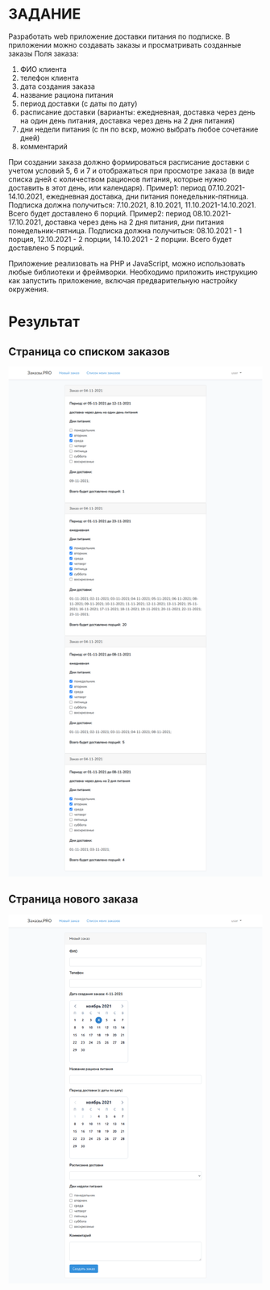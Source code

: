 # ЗАДАНИЕ

Разработать web приложение доставки питания по подписке. В приложении можно создавать заказы и просматривать созданные заказы 
Поля заказа: 
1. ФИО клиента
2. телефон клиента
3. дата создания заказа
4. название рациона питания
5. период доставки (с даты по дату)
6. расписание доставки (варианты: ежедневная, доставка через день на один день питания, доставка через день на 2 дня питания)
7. дни недели питания (с пн по вскр, можно выбрать любое сочетание дней)
8. комментарий

При создании заказа должно формироваться расписание доставки с учетом условий 5, 6 и 7 и отображаться при просмотре заказа (в виде списка дней с количеством рационов питания, которые нужно доставить в этот день, или календаря).
Пример1: период 07.10.2021-14.10.2021, ежедневная доставка, дни питания понедельник-пятница. Подписка должна получиться: 7.10.2021, 8.10.2021, 11.10.2021-14.10.2021. Всего будет доставлено 6 порций.
Пример2: период 08.10.2021-17.10.2021, доставка через день на 2 дня питания, дни питания понедельник-пятница. Подписка должна получиться: 08.10.2021 - 1 порция, 12.10.2021 - 2 порции, 14.10.2021 - 2 порции. Всего будет доставлено 5 порций.

Приложение реализовать на PHP и JavaScript, можно использовать любые библиотеки и фреймворки.
Необходимо приложить инструкцию как запустить приложение, включая предварительную настройку окружения.

# Результат

## Страница со списком заказов

![Список заказов](1.png)

## Страница нового заказа

![Новый заказ](2.png)
